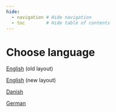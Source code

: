 ```yaml
---
hide:
  - navigation # Hide navigation
  - toc        # Hide table of contents
---
```

# Choose language

<a href='en/'><span class="flag-icon flag-icon-us"></span> English</a> (old layout)

<a href='en_new/'><span class="flag-icon flag-icon-us"></span> English</a> (new layout)

<a href='da/'><span class="flag-icon flag-icon-dk"></span> Danish</a>

<a href='de/'><span class="flag-icon flag-icon-de"></span> German</a>
